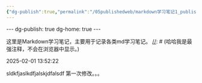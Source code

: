 ```yaml
---
{"dg-publish":true,"permalink":"/05publishedweb/markdown学习笔记1_published/","tags":["gardenEntry"]}
---
```




--- dg-publish: true dg-home: true ---

这里是Markdown学习笔记，主要用于记录各类md学习笔记。
[//]: # (哈哈我是最强注释，不会在浏览器中显示。) 
[^_^]: # (哈哈我是最萌注释，不会在浏览器中显示。) 
[//]: <> (哈哈我是注释，不会在浏览器中显示。) 
[comment]: <> (哈哈我是注释，不会在浏览器中显示。)

2025-02-01 13:52:22

sldkfjaslkdfjalskjdfalsdf
第一次修改。。。
